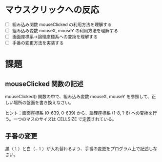 # マウスクリックへの反応

- [ ] 組み込み関数 mouseClicked の利用方法を理解する
- [ ] 組み込み変数 mouseX, mouseY の利用方法を理解する
- [ ] 画面座標系→論理座標系への変換を理解する
- [ ] 手番の変更方法を実装する

# 課題
## mouseClicked 関数の記述
mouseClicked() 関数の中で、組み込み変数 mouseX, mouseY を参照して、正しい場所の盤面を書き換えなさい。

ヒント：画面座標系 (0-639, 0-639) から、論理座標系 (1-8, 1-8) への変換を行う。一つのマスのサイズは CELLSIZE で定義されている。

## 手番の変更
黒（１）と白（−１）が入れ替わるよう、手番の変更をプログラム上で記述しなさい。
